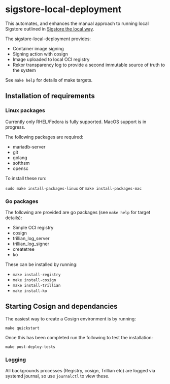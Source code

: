 # sigstore-local-deployment
This automates, and enhances the manual approach to running local Sigstore outlined in [Sigstore the local way](https://github.com/tstromberg/sigstore-the-local-way).

The sigstore-local-deployment provides:

* Container image signing
* Signing action with cosign
* Image uploaded to local OCI registry
* Rekor transparency log to provide a second immutable source of truth to the system

See `make help` for details of make targets.

## Installation of requirements

### Linux packages
Currently only RHEL/Fedora is fully supported. MacOS support is in progress.

The following packages are required:

* mariadb-server
* git
* golang
* softhsm
* opensc

To install these run:

`sudo make install-packages-linux`
or
`make install-packages-mac`

### Go packages

The following are provided are go packages (see `make help` for target details):

* Simple OCI registry
* cosign
* trillian_log_server
* trillian_log_signer
* createtree
* ko

These can be installed by running:

* `make install-registry`
* `make install-cosign`
* `make install-trillian`
* `make install-ko`

## Starting Cosign and dependancies

The easiest way to create a Cosign environment is by running:

`make quickstart`

Once this has been completed run the following to test the installation:

`make post-deploy-tests`

### Logging

All backgrounds processes (Registry, cosign, Trillian etc) are logged via systemd journal, so use `journalctl` to view these.

